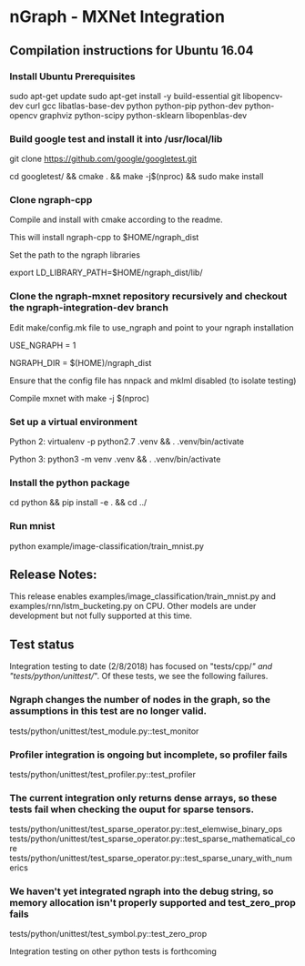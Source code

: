 # nGraph - MXNet Integration
## Compilation instructions for Ubuntu 16.04

### Install Ubuntu Prerequisites
sudo apt-get update
sudo apt-get install -y build-essential git libopencv-dev curl gcc libatlas-base-dev python python-pip python-dev python-opencv graphviz python-scipy python-sklearn libopenblas-dev

### Build google test and install it into /usr/local/lib

git clone https://github.com/google/googletest.git

cd googletest/ && cmake . && make -j$(nproc) && sudo make install

### Clone ngraph-cpp
Compile and install with cmake according to the readme.

This will install ngraph-cpp to $HOME/ngraph_dist

Set the path to the ngraph libraries

export LD_LIBRARY_PATH=$HOME/ngraph_dist/lib/

### Clone the ngraph-mxnet repository recursively and checkout the ngraph-integration-dev branch
Edit make/config.mk file to use_ngraph and point to your ngraph installation

USE_NGRAPH = 1

NGRAPH_DIR = $(HOME)/ngraph_dist

Ensure that the config file has nnpack and mklml disabled (to isolate testing)

Compile mxnet with make -j $(nproc)

### Set up a virtual environment

Python 2: virtualenv -p python2.7 .venv && . .venv/bin/activate

Python 3: python3 -m venv .venv && . .venv/bin/activate

### Install the python package

cd python && pip install -e . && cd ../

### Run mnist

python example/image-classification/train_mnist.py

## Release Notes:
This release enables examples/image_classification/train_mnist.py and examples/rnn/lstm_bucketing.py on CPU. Other models are under development but not fully supported at this time.

## Test status
Integration testing to date (2/8/2018) has focused on "tests/cpp/*" and "tests/python/unittest/*". Of these tests, we see the following failures.

### Ngraph changes the number of nodes in the graph, so the assumptions in this test are no longer valid.
tests/python/unittest/test_module.py::test_monitor

### Profiler integration is ongoing but incomplete, so profiler fails
tests/python/unittest/test_profiler.py::test_profiler

### The current integration only returns dense arrays, so these tests fail when checking the ouput for sparse tensors.
tests/python/unittest/test_sparse_operator.py::test_elemwise_binary_ops
tests/python/unittest/test_sparse_operator.py::test_sparse_mathematical_core
tests/python/unittest/test_sparse_operator.py::test_sparse_unary_with_numerics

### We haven't yet integrated ngraph into the debug string, so memory allocation isn't properly supported and test_zero_prop fails
tests/python/unittest/test_symbol.py::test_zero_prop

Integration testing on other python tests is forthcoming
